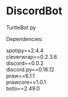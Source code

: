# DiscordBot
TurtleBot py

Dependencies: 

spotipy==2.4.4<br />
cleverwrap==0.2.3.6<br />
discord==0.0.2<br />
discord.py==0.16.12<br />
praw==6.1.1<br />
prawcore==1.0.1<br />
boto==2.49.0<br />
